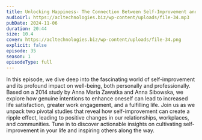 ```yaml
---
title: Unlocking Happiness- The Connection Between Self-Improvement and Well-Being 
audioUrl: https://acltechnologies.biz/wp-content/uploads/file-34.mp3
pubDate: 2024-11-06
duration: 20:44
size: 10.4
cover: https://acltechnologies.biz/wp-content/uploads/file-34.png
explicit: false
episode: 35
season: 1
episodeType: full
---
```

In this episode, we dive deep into the fascinating world of self-improvement and its profound impact on well-being, both personally and professionally. Based on a 2014 study by Anna Maria Zawatka and Anna Sibowska, we explore how genuine intentions to enhance oneself can lead to increased life satisfaction, greater work engagement, and a fulfilling life. Join us as we unpack two pivotal studies that reveal how self-improvement can create a ripple effect, leading to positive changes in our relationships, workplaces, and communities. Tune in to discover actionable insights on cultivating self-improvement in your life and inspiring others along the way.
